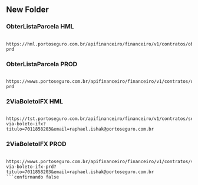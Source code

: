 ## New Folder
### ObterListaParcela HML
``` 
 https://hml.portoseguro.com.br/apifinanceiro/financeiro/v1/contratos/obterListaParcela-prd
```
### ObterListaParcela PROD
``` 
 https://wwws.portoseguro.com.br/apifinanceiro/financeiro/v1/contratos/obterListaParcela-prd
```
### 2ViaBoletoIFX HML
``` 
 https://tst.portoseguro.com.br/apifinanceiro/financeiro/v1/contratos/segunda-via-boleto-ifx?titulo=7011858203&email=raphael.ishak@portoseguro.com.br
```
### 2ViaBoletoIFX PROD
``` 
 https://wwws.portoseguro.com.br/apifinanceiro/financeiro/v1/contratos/segunda-via-boleto-ifx-prd?titulo=7011858203&email=raphael.ishak@portoseguro.com.br
```confirmando false